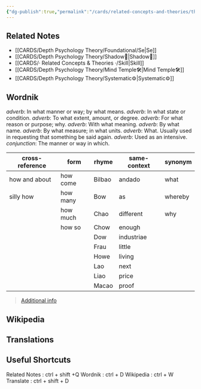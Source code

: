 ```yaml
---
{"dg-publish":true,"permalink":"/cards/related-concepts-and-theories/the-how/","noteIcon":"1","created":"2022-12-31T00:36:30.657+01:00","updated":"2023-06-22T21:01:12.776+02:00"}
---
```


## Related Notes 
- [[CARDS/Depth Psychology Theory/Foundational/Se\|Se]]
- [[CARDS/Depth Psychology Theory/Shadow👥\|Shadow👥]]
- [[CARDS/· Related Concepts & Theories ·/Skill\|Skill]]
- [[CARDS/Depth Psychology Theory/Mind Temple🛠️\|Mind Temple🛠️]]
- [[CARDS/Depth Psychology Theory/Systematic⚙️\|Systematic⚙️]]

## Wordnik 
*adverb*: In what manner or way; by what means.
*adverb*: In what state or condition.
*adverb*: To what extent, amount, or degree.
*adverb*: For what reason or purpose; why.
*adverb*: With what meaning.
*adverb*: By what name.
*adverb*: By what measure; in what units.
*adverb*: What. Usually used in requesting that something be said again.
*adverb*: Used as an intensive.
*conjunction*: The manner or way in which.

| cross-reference |form |rhyme |same-context |synonym |
| --- | --- | --- | --- | --- |
| how and about | how come | Bilbao | andado | what |
| silly how | how many | Bow | as | whereby |
|  | how much | Chao | different | why |
|  | how so | Chow | enough |  |
|  |  | Dow | industriae |  |
|  |  | Frau | little |  |
|  |  | Howe | living |  |
|  |  | Lao | next |  |
|  |  | Liao | price |  |
|  |  | Macao | proof |  |

> [Additional info](https://www.wordnik.com/words/how)

## Wikipedia 


## Translations 


## Useful Shortcuts
Related Notes : ctrl + shift +Q
Wordnik : ctrl + D
Wikipedia : ctrl + W
Translate : ctrl + shift + D 